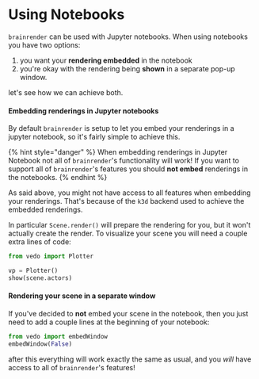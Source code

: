 # Using Notebooks

`brainrender` can be used with Jupyter notebooks. When using notebooks you have two options:

1. you want your **rendering embedded** in the notebook
2. you're okay with the rendering being **shown** in a separate pop-up window.

let's see how we can achieve both. 



#### Embedding renderings in Jupyter notebooks

By default `brainrender` is setup to let you embed your renderings in a jupyter notebook, so it's fairly simple to achieve this. 

{% hint style="danger" %}
When embedding renderings in Jupyter Notebook not all of `brainrender`'s functionality will work! If you want to support all of `brainrender`'s features you should **not embed** renderings in the notebooks.
{% endhint %}

As said above, you might not have access to all features when embedding your renderings. That's because of the `k3d` backend used to achieve the embedded renderings. 

In particular `Scene.render()` will prepare the rendering for you, but it won't actually create the render. To visualize your scene you will need a couple extra lines of code:

```python
from vedo import Plotter

vp = Plotter()
show(scene.actors)
```



#### Rendering your scene in a separate window

If you've decided to **not** embed your scene in the notebook, then you just need to add a couple lines at the beginning of your notebook:

```python
from vedo import embedWindow
embedWindow(False) 
```

after this everything will work exactly the same as usual, and you _will_ have access to all of `brainrender`'s features!


